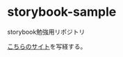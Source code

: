 # storybook-sample
storybook勉強用リポジトリ

[こちらのサイト](https://zenn.dev/sa2knight/books/storybook-7-with-vue-3/viewer/summary)を写経する。
